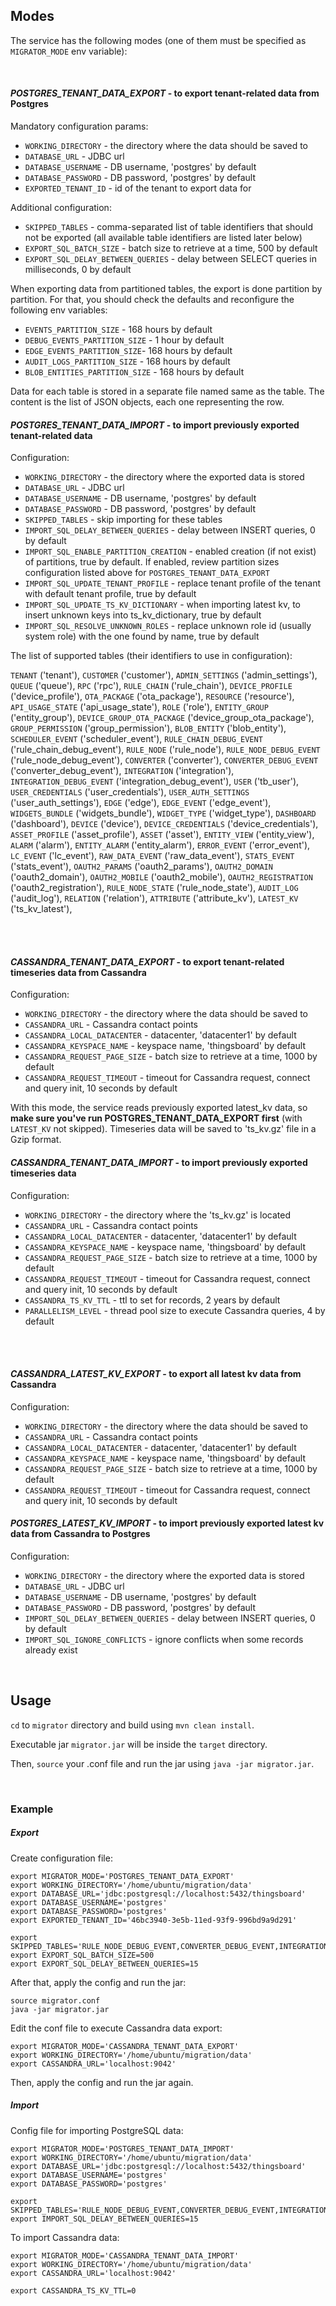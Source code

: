 
## Modes
The service has the following modes (one of them must be specified as `MIGRATOR_MODE` env variable):

<br/>

#### _POSTGRES_TENANT_DATA_EXPORT_ - to export tenant-related data from Postgres

Mandatory configuration params:

- `WORKING_DIRECTORY` - the directory where the data should be saved to
- `DATABASE_URL` - JDBC url
- `DATABASE_USERNAME` - DB username, 'postgres' by default
- `DATABASE_PASSWORD` - DB password, 'postgres' by default
- `EXPORTED_TENANT_ID` - id of the tenant to export data for

Additional configuration:

- `SKIPPED_TABLES` - comma-separated list of table identifiers that should not be exported (all available table
  identifiers are listed later below)
- `EXPORT_SQL_BATCH_SIZE` - batch size to retrieve at a time, 500 by default
- `EXPORT_SQL_DELAY_BETWEEN_QUERIES` - delay between SELECT queries in milliseconds, 0 by default

When exporting data from partitioned tables, the export is done partition by partition.
For that, you should check the defaults and reconfigure the following env variables:

- `EVENTS_PARTITION_SIZE` - 168 hours by default
- `DEBUG_EVENTS_PARTITION_SIZE` - 1 hour by default
- `EDGE_EVENTS_PARTITION_SIZE`- 168 hours by default
- `AUDIT_LOGS_PARTITION_SIZE` - 168 hours by default
- `BLOB_ENTITIES_PARTITION_SIZE` - 168 hours by default

Data for each table is stored in a separate file named same as the table.
The content is the list of JSON objects, each one representing the row.

#### _POSTGRES_TENANT_DATA_IMPORT_ - to import previously exported tenant-related data

Configuration:

- `WORKING_DIRECTORY` - the directory where the exported data is stored
- `DATABASE_URL` - JDBC url
- `DATABASE_USERNAME` - DB username, 'postgres' by default
- `DATABASE_PASSWORD` - DB password, 'postgres' by default
- `SKIPPED_TABLES` - skip importing for these tables
- `IMPORT_SQL_DELAY_BETWEEN_QUERIES` - delay between INSERT queries, 0 by default
- `IMPORT_SQL_ENABLE_PARTITION_CREATION` - enabled creation (if not exist) of partitions, true by default.
  If enabled, review partition sizes configuration listed above for `POSTGRES_TENANT_DATA_EXPORT`
- `IMPORT_SQL_UPDATE_TENANT_PROFILE` - replace tenant profile of the tenant with default tenant profile, true by default
- `IMPORT_SQL_UPDATE_TS_KV_DICTIONARY` - when importing latest kv, to insert unknown keys into ts_kv_dictionary, true by
  default
- `IMPORT_SQL_RESOLVE_UNKNOWN_ROLES` - replace unknown role id (usually system role) with the one found by name, true by
  default

The list of supported tables (their identifiers to use in configuration):

`TENANT` ('tenant'), `CUSTOMER` ('customer'), `ADMIN_SETTINGS` ('admin_settings'), `QUEUE` ('queue'),
`RPC` ('rpc'), `RULE_CHAIN` ('rule_chain'), `DEVICE_PROFILE` ('device_profile'), `OTA_PACKAGE` ('ota_package'),
`RESOURCE` ('resource'), `API_USAGE_STATE` ('api_usage_state'), `ROLE` ('role'), `ENTITY_GROUP` ('entity_group'),
`DEVICE_GROUP_OTA_PACKAGE` ('device_group_ota_package'), `GROUP_PERMISSION` ('group_permission'),
`BLOB_ENTITY` ('blob_entity'), `SCHEDULER_EVENT` ('scheduler_event'), `RULE_CHAIN_DEBUG_EVENT` ('rule_chain_debug_event'),
`RULE_NODE` ('rule_node'), `RULE_NODE_DEBUG_EVENT` ('rule_node_debug_event'), `CONVERTER` ('converter'),
`CONVERTER_DEBUG_EVENT` ('converter_debug_event'), `INTEGRATION` ('integration'),
`INTEGRATION_DEBUG_EVENT` ('integration_debug_event'), `USER` ('tb_user'), `USER_CREDENTIALS` ('user_credentials'),
`USER_AUTH_SETTINGS` ('user_auth_settings'), `EDGE` ('edge'), `EDGE_EVENT` ('edge_event'),
`WIDGETS_BUNDLE` ('widgets_bundle'), `WIDGET_TYPE` ('widget_type'), `DASHBOARD` ('dashboard'), `DEVICE` ('device'),
`DEVICE_CREDENTIALS` ('device_credentials'), `ASSET_PROFILE` ('asset_profile'), `ASSET` ('asset'),
`ENTITY_VIEW` ('entity_view'), `ALARM` ('alarm'), `ENTITY_ALARM` ('entity_alarm'), `ERROR_EVENT` ('error_event'),
`LC_EVENT` ('lc_event'), `RAW_DATA_EVENT` ('raw_data_event'), `STATS_EVENT` ('stats_event'),
`OAUTH2_PARAMS` ('oauth2_params'), `OAUTH2_DOMAIN` ('oauth2_domain'), `OAUTH2_MOBILE` ('oauth2_mobile'),
`OAUTH2_REGISTRATION` ('oauth2_registration'), `RULE_NODE_STATE` ('rule_node_state'), `AUDIT_LOG` ('audit_log'),
`RELATION` ('relation'), `ATTRIBUTE` ('attribute_kv'), `LATEST_KV` ('ts_kv_latest'),

<br/>
<br/>

#### _CASSANDRA_TENANT_DATA_EXPORT_ - to export tenant-related timeseries data from Cassandra

Configuration:

- `WORKING_DIRECTORY` - the directory where the data should be saved to
- `CASSANDRA_URL` - Cassandra contact points
- `CASSANDRA_LOCAL_DATACENTER` - datacenter, 'datacenter1' by default
- `CASSANDRA_KEYSPACE_NAME` - keyspace name, 'thingsboard' by default
- `CASSANDRA_REQUEST_PAGE_SIZE` - batch size to retrieve at a time, 1000 by default
- `CASSANDRA_REQUEST_TIMEOUT` - timeout for Cassandra request, connect and query init, 10 seconds by default

With this mode, the service reads previously exported latest_kv data, so **make sure you've run
POSTGRES_TENANT_DATA_EXPORT first** (with `LATEST_KV` not skipped).
Timeseries data will be saved to 'ts_kv.gz' file in a Gzip format.

#### _CASSANDRA_TENANT_DATA_IMPORT_ - to import previously exported timeseries data

Configuration:

- `WORKING_DIRECTORY` - the directory where the 'ts_kv.gz' is located
- `CASSANDRA_URL` - Cassandra contact points
- `CASSANDRA_LOCAL_DATACENTER` - datacenter, 'datacenter1' by default
- `CASSANDRA_KEYSPACE_NAME` - keyspace name, 'thingsboard' by default
- `CASSANDRA_REQUEST_PAGE_SIZE` - batch size to retrieve at a time, 1000 by default
- `CASSANDRA_REQUEST_TIMEOUT` - timeout for Cassandra request, connect and query init, 10 seconds by default
- `CASSANDRA_TS_KV_TTL` - ttl to set for records, 2 years by default
- `PARALLELISM_LEVEL` - thread pool size to execute Cassandra queries, 4 by default

<br/>
<br/>

#### _CASSANDRA_LATEST_KV_EXPORT_ - to export all latest kv data from Cassandra

Configuration:

- `WORKING_DIRECTORY` - the directory where the data should be saved to
- `CASSANDRA_URL` - Cassandra contact points
- `CASSANDRA_LOCAL_DATACENTER` - datacenter, 'datacenter1' by default
- `CASSANDRA_KEYSPACE_NAME` - keyspace name, 'thingsboard' by default
- `CASSANDRA_REQUEST_PAGE_SIZE` - batch size to retrieve at a time, 1000 by default
- `CASSANDRA_REQUEST_TIMEOUT` - timeout for Cassandra request, connect and query init, 10 seconds by default

#### _POSTGRES_LATEST_KV_IMPORT_ - to import previously exported latest kv data from Cassandra to Postgres

Configuration:

- `WORKING_DIRECTORY` - the directory where the exported data is stored
- `DATABASE_URL` - JDBC url
- `DATABASE_USERNAME` - DB username, 'postgres' by default
- `DATABASE_PASSWORD` - DB password, 'postgres' by default
- `IMPORT_SQL_DELAY_BETWEEN_QUERIES` - delay between INSERT queries, 0 by default
- `IMPORT_SQL_IGNORE_CONFLICTS` - ignore conflicts when some records already exist

<br/>

## Usage

`cd` to `migrator` directory and build using `mvn clean install`.

Executable jar `migrator.jar` will be inside the `target` directory.

Then, `source` your .conf file and run the jar using `java -jar migrator.jar`.

<br/>

### Example

##### Export

Create configuration file:

```shell
export MIGRATOR_MODE='POSTGRES_TENANT_DATA_EXPORT'
export WORKING_DIRECTORY='/home/ubuntu/migration/data'
export DATABASE_URL='jdbc:postgresql://localhost:5432/thingsboard'
export DATABASE_USERNAME='postgres'
export DATABASE_PASSWORD='postgres'
export EXPORTED_TENANT_ID='46bc3940-3e5b-11ed-93f9-996bd9a9d291'

export SKIPPED_TABLES='RULE_NODE_DEBUG_EVENT,CONVERTER_DEBUG_EVENT,INTEGRATION_DEBUG_EVENT'
export EXPORT_SQL_BATCH_SIZE=500
export EXPORT_SQL_DELAY_BETWEEN_QUERIES=15
```

After that, apply the config and run the jar:

```shell
source migrator.conf
java -jar migrator.jar
```

Edit the conf file to execute Cassandra data export:

```shell
export MIGRATOR_MODE='CASSANDRA_TENANT_DATA_EXPORT'
export WORKING_DIRECTORY='/home/ubuntu/migration/data'
export CASSANDRA_URL='localhost:9042'
```

Then, apply the config and run the jar again.

##### Import

Config file for importing PostgreSQL data:

```shell
export MIGRATOR_MODE='POSTGRES_TENANT_DATA_IMPORT'
export WORKING_DIRECTORY='/home/ubuntu/migration/data'
export DATABASE_URL='jdbc:postgresql://localhost:5432/thingsboard'
export DATABASE_USERNAME='postgres'
export DATABASE_PASSWORD='postgres'

export SKIPPED_TABLES='RULE_NODE_DEBUG_EVENT,CONVERTER_DEBUG_EVENT,INTEGRATION_DEBUG_EVENT'
export IMPORT_SQL_DELAY_BETWEEN_QUERIES=15
```

To import Cassandra data:

```shell
export MIGRATOR_MODE='CASSANDRA_TENANT_DATA_IMPORT'
export WORKING_DIRECTORY='/home/ubuntu/migration/data'
export CASSANDRA_URL='localhost:9042'

export CASSANDRA_TS_KV_TTL=0
```
